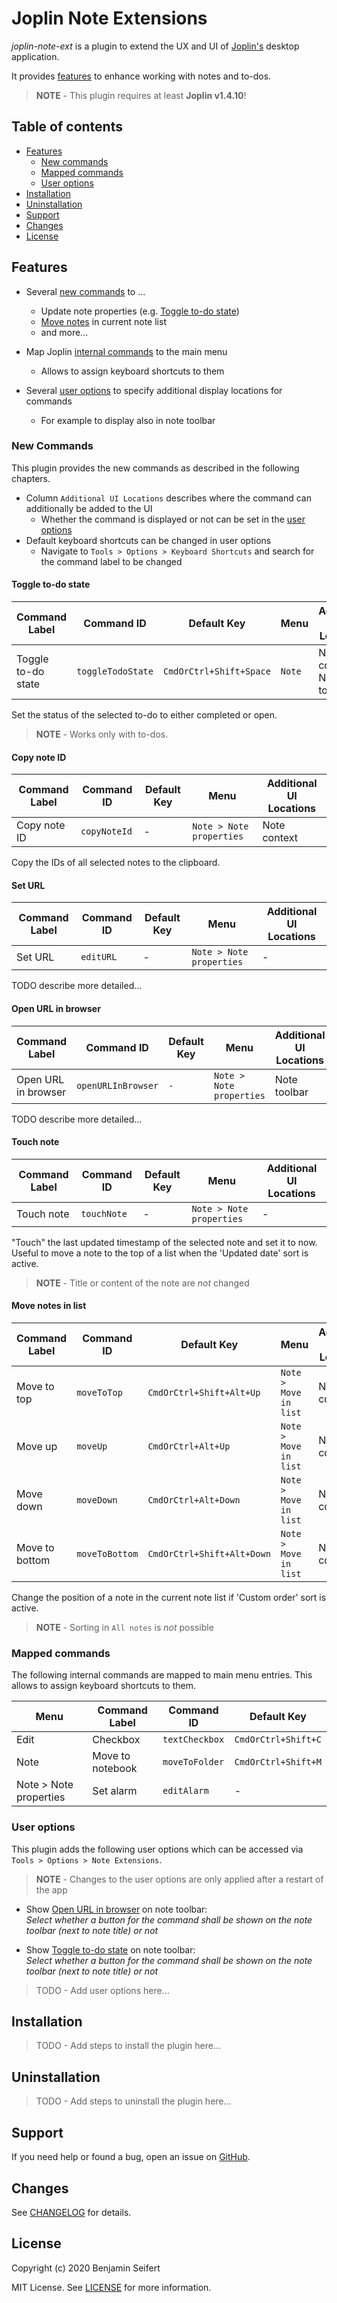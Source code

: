 # Joplin Note Extensions

_joplin-note-ext_ is a plugin to extend the UX and UI of [Joplin's](https://joplinapp.org/) desktop application.

It provides [features](#features) to enhance working with notes and to-dos.

> **NOTE** - This plugin requires at least **Joplin v1.4.10**!

## Table of contents

- [Features](#features)
  - [New commands](#new-commands)
  - [Mapped commands](#mapped-commands)
  - [User options](#user-options)
- [Installation](#installation)
- [Uninstallation](#uninstallation)
- [Support](#support)
- [Changes](#changes)
- [License](#license)

## Features

- Several [new commands](#new-commands) to ...

  - Update note properties (e.g. [Toggle to-do state](#toggle-to-do-state))
  - [Move notes](#move-notes) in current note list
  - and more...

- Map Joplin [internal commands](#mapped-commands) to the main menu

  - Allows to assign keyboard shortcuts to them

- Several [user options](#user-options) to specify additional display locations for commands

  - For example to display also in note toolbar

### New Commands

This plugin provides the new commands as described in the following chapters.

- Column `Additional UI Locations` describes where the command can additionally be added to the UI
  - Whether the command is displayed or not can be set in the [user options](#user-options)
- Default keyboard shortcuts can be changed in user options
  - Navigate to `Tools > Options > Keyboard Shortcuts` and search for the command label to be changed

#### Toggle to-do state

| Command Label      | Command ID        | Default Key             | Menu   | Additional UI Locations       |
| ------------------ | ----------------- | ----------------------- | ------ | ----------------------------- |
| Toggle to-do state | `toggleTodoState` | `CmdOrCtrl+Shift+Space` | `Note` | Note context,<br>Note toolbar |

Set the status of the selected to-do to either completed or open.

> **NOTE** - Works only with to-dos.

#### Copy note ID

| Command Label | Command ID   | Default Key | Menu                     | Additional UI Locations |
| ------------- | ------------ | ----------- | ------------------------ | ----------------------- |
| Copy note ID  | `copyNoteId` | -           | `Note > Note properties` | Note context            |

Copy the IDs of all selected notes to the clipboard.

#### Set URL

| Command Label | Command ID | Default Key | Menu                     | Additional UI Locations |
| ------------- | ---------- | ----------- | ------------------------ | ----------------------- |
| Set URL       | `editURL`  | -           | `Note > Note properties` | -                       |

TODO describe more detailed...

#### Open URL in browser

| Command Label       | Command ID         | Default Key | Menu                     | Additional UI Locations |
| ------------------- | ------------------ | ----------- | ------------------------ | ----------------------- |
| Open URL in browser | `openURLInBrowser` | `-`         | `Note > Note properties` | Note toolbar            |

TODO describe more detailed...

#### Touch note

| Command Label | Command ID  | Default Key | Menu                     | Additional UI Locations |
| ------------- | ----------- | ----------- | ------------------------ | ----------------------- |
| Touch note    | `touchNote` | -           | `Note > Note properties` | -                       |

"Touch" the last updated timestamp of the selected note and set it to now.
Useful to move a note to the top of a list when the 'Updated date' sort is active.

> **NOTE** - Title or content of the note are _not_ changed

#### Move notes in list

| Command Label  | Command ID     | Default Key                | Menu                  | Additional UI Locations |
| -------------- | -------------- | -------------------------- | --------------------- | ----------------------- |
| Move to top    | `moveToTop`    | `CmdOrCtrl+Shift+Alt+Up`   | `Note > Move in list` | Note context            |
| Move up        | `moveUp`       | `CmdOrCtrl+Alt+Up`         | `Note > Move in list` | Note context            |
| Move down      | `moveDown`     | `CmdOrCtrl+Alt+Down`       | `Note > Move in list` | Note context            |
| Move to bottom | `moveToBottom` | `CmdOrCtrl+Shift+Alt+Down` | `Note > Move in list` | Note context            |

Change the position of a note in the current note list if 'Custom order' sort is active.

> **NOTE** - Sorting in `All notes` is _not_ possible

### Mapped commands

The following internal commands are mapped to main menu entries. This allows to assign keyboard shortcuts to them.

| Menu                   | Command Label    | Command ID     | Default Key         |
| ---------------------- | ---------------- | -------------- | ------------------- |
| Edit                   | Checkbox         | `textCheckbox` | `CmdOrCtrl+Shift+C` |
| Note                   | Move to notebook | `moveToFolder` | `CmdOrCtrl+Shift+M` |
| Note > Note properties | Set alarm        | `editAlarm`    | -                   |

### User options

This plugin adds the following user options which can be accessed via `Tools > Options > Note Extensions`.

> **NOTE** - Changes to the user options are only applied after a restart of the app

- Show [Open URL in browser](#open-url-in-browser) on note toolbar:\
  _Select whether a button for the command shall be shown on the note toolbar (next to note title) or not_

- Show [Toggle to-do state](#toggle-to-do-state) on note toolbar:\
  _Select whether a button for the command shall be shown on the note toolbar (next to note title) or not_

> TODO - Add user options here...

## Installation

> TODO - Add steps to install the plugin here...

## Uninstallation

> TODO - Add steps to uninstall the plugin here...

## Support

If you need help or found a bug, open an issue on [GitHub](https://github.com/benji300/joplin-note-ext/issues).

## Changes

See [CHANGELOG](./CHANGELOG.md) for details.

## License

Copyright (c) 2020 Benjamin Seifert

MIT License. See [LICENSE](./LICENSE) for more information.
